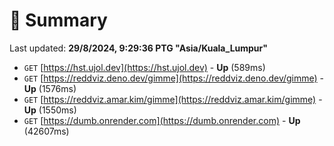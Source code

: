 # 📖 Summary
Last updated: **29/8/2024, 9:29:36 PTG "Asia/Kuala_Lumpur"**

- `GET` [https://hst.ujol.dev](https://hst.ujol.dev) - **Up** (589ms)
- `GET` [https://reddviz.deno.dev/gimme](https://reddviz.deno.dev/gimme) - **Up** (1576ms)
- `GET` [https://reddviz.amar.kim/gimme](https://reddviz.amar.kim/gimme) - **Up** (1550ms)
- `GET` [https://dumb.onrender.com](https://dumb.onrender.com) - **Up** (42607ms)
